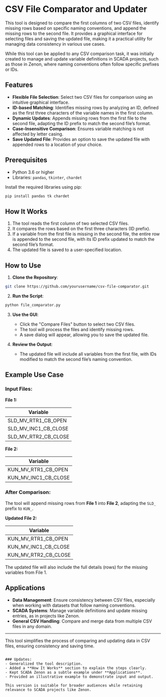 # CSV File Comparator and Updater

This tool is designed to compare the first columns of two CSV files, identify missing rows based on specific naming conventions, and append the missing rows to the second file. It provides a graphical interface for selecting files and saving the updated file, making it a practical utility for managing data consistency in various use cases.

While this tool can be applied to any CSV comparison task, it was initially created to manage and update variable definitions in SCADA projects, such as those in Zenon, where naming conventions often follow specific prefixes or IDs.

## Features

- **Flexible File Selection**: Select two CSV files for comparison using an intuitive graphical interface.
- **ID-based Matching**: Identifies missing rows by analyzing an ID, defined as the first three characters of the variable names in the first column.
- **Dynamic Updates**: Appends missing rows from the first file to the second file, adapting the ID prefix to match the second file’s format.
- **Case-Insensitive Comparison**: Ensures variable matching is not affected by letter casing.
- **Save Updated File**: Provides an option to save the updated file with appended rows to a location of your choice.

## Prerequisites

- Python 3.6 or higher
- Libraries: `pandas`, `tkinter`, `chardet`

Install the required libraries using pip:

```bash
pip install pandas tk chardet
```

## How It Works

1. The tool reads the first column of two selected CSV files.
2. It compares the rows based on the first three characters (ID prefix).
3. If a variable from the first file is missing in the second file, the entire row is appended to the second file, with its ID prefix updated to match the second file’s format.
4. The updated file is saved to a user-specified location.

## How to Use

1. **Clone the Repository**:

```bash
git clone https://github.com/yourusername/csv-file-comparator.git
```

2. **Run the Script**:

```bash
python file_comparator.py
```

3. **Use the GUI**:
   - Click the "Compare Files" button to select two CSV files.
   - The tool will process the files and identify missing rows.
   - A save dialog will appear, allowing you to save the updated file.

4. **Review the Output**:
   - The updated file will include all variables from the first file, with IDs modified to match the second file’s naming convention.

## Example Use Case

### Input Files:

**File 1:**

| Variable                |
|-------------------------|
| SLD_MV_RTR1_CB_OPEN      |
| SLD_MV_INC1_CB_CLOSE     |
| SLD_MV_RTR2_CB_CLOSE     |

**File 2:**

| Variable                |
|-------------------------|
| KUN_MV_RTR1_CB_OPEN      |
| KUN_MV_INC1_CB_CLOSE     |

### After Comparison:

The tool will append missing rows from **File 1** into **File 2**, adapting the `SLD_` prefix to `KUN_`.

**Updated File 2:**

| Variable                |
|-------------------------|
| KUN_MV_RTR1_CB_OPEN      |
| KUN_MV_INC1_CB_CLOSE     |
| KUN_MV_RTR2_CB_CLOSE     |

The updated file will also include the full details (rows) for the missing variables from File 1.

## Applications

- **Data Management**: Ensure consistency between CSV files, especially when working with datasets that follow naming conventions.
- **SCADA Systems**: Manage variable definitions and update missing entries, as in projects like Zenon.
- **General CSV Handling**: Compare and merge data from multiple CSV files in any domain.

---

This tool simplifies the process of comparing and updating data in CSV files, ensuring consistency and saving time.
```

### Updates:
- Generalized the tool description.
- Added a **How It Works** section to explain the steps clearly.
- Kept SCADA Zenon as a subtle example under **Applications**.
- Provided an illustrative example to demonstrate input and output. 

This version is suitable for broader audiences while retaining relevance to SCADA projects like Zenon.
